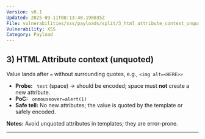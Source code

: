 ```yaml
---
Version: v0.1
Updated: 2025-09-11T08:13:40.198035Z
File: vulnerabilities/xss/payloads/split/3_html_attribute_context_unquoted.md
Vulnerability: XSS
Category: Payload
---
```

## 3) HTML **Attribute** context (unquoted)
Value lands after `=` without surrounding quotes, e.g., `<img alt=<HERE>>`

- **Probe:** ` test` (space) → should be encoded; space must **not** create a new attribute.
- **PoC:** ` onmouseover=alert(1)`
- **Safe tell:** No new attributes; the value is quoted by the template or safely encoded.

**Notes:** Avoid unquoted attributes in templates; they are error-prone.

---